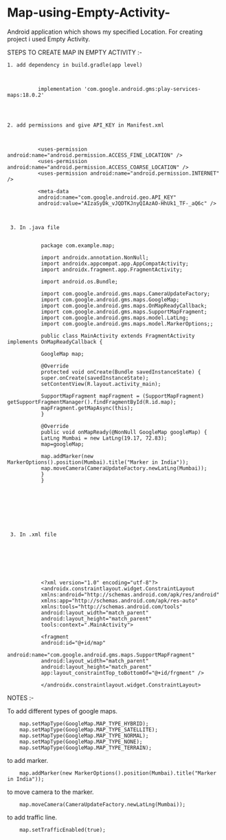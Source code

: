 # Map-using-Empty-Activity-
Android application which shows my specified Location. For creating project i used Empty Activity.


STEPS TO CREATE MAP IN EMPTY ACTIVITY :-

    1. add dependency in build.gradle(app level)
    
    
    
              implementation 'com.google.android.gms:play-services-maps:18.0.2'
              
              
              
              
    2. add permissions and give API_KEY in Manifest.xml 
    
    
    
              <uses-permission android:name="android.permission.ACCESS_FINE_LOCATION" />
              <uses-permission android:name="android.permission.ACCESS_COARSE_LOCATION" />
              <uses-permission android:name="android.permission.INTERNET" />
              
              <meta-data
              android:name="com.google.android.geo.API_KEY"
              android:value="AIzaSyDk_vJQDTKJnyQIAzAO-HhUk1_TF-_aQ6c" />
              
       
       
     3. In .java file
     
     
               package com.example.map;

               import androidx.annotation.NonNull;
               import androidx.appcompat.app.AppCompatActivity;
               import androidx.fragment.app.FragmentActivity;

               import android.os.Bundle;

               import com.google.android.gms.maps.CameraUpdateFactory;
               import com.google.android.gms.maps.GoogleMap;
               import com.google.android.gms.maps.OnMapReadyCallback;
               import com.google.android.gms.maps.SupportMapFragment;
               import com.google.android.gms.maps.model.LatLng;
               import com.google.android.gms.maps.model.MarkerOptions;;
     
               public class MainActivity extends FragmentActivity implements OnMapReadyCallback {

               GoogleMap map;

               @Override
               protected void onCreate(Bundle savedInstanceState) {
               super.onCreate(savedInstanceState);
               setContentView(R.layout.activity_main);

               SupportMapFragment mapFragment = (SupportMapFragment) getSupportFragmentManager().findFragmentById(R.id.map);
               mapFragment.getMapAsync(this);
               }

               @Override
               public void onMapReady(@NonNull GoogleMap googleMap) {
               LatLng Mumbai = new LatLng(19.17, 72.83);
               map=googleMap;

               map.addMarker(new MarkerOptions().position(Mumbai).title("Marker in India"));
               map.moveCamera(CameraUpdateFactory.newLatLng(Mumbai));
               }
               }
               
               
               
               
               
               
               
               
     3. In .xml file 
      
      
      
      
      
      
      
               <?xml version="1.0" encoding="utf-8"?>
               <androidx.constraintlayout.widget.ConstraintLayout
               xmlns:android="http://schemas.android.com/apk/res/android"
               xmlns:app="http://schemas.android.com/apk/res-auto"
               xmlns:tools="http://schemas.android.com/tools"
               android:layout_width="match_parent"
               android:layout_height="match_parent"
               tools:context=".MainActivity">  
               
               <fragment
               android:id="@+id/map"
               android:name="com.google.android.gms.maps.SupportMapFragment"
               android:layout_width="match_parent"
               android:layout_height="match_parent"
               app:layout_constraintTop_toBottomOf="@+id/frgment" />
               
               </androidx.constraintlayout.widget.ConstraintLayout>
         

              
             
              
              













NOTES :-
   
  To add different types of google maps.
  
  
  
        map.setMapType(GoogleMap.MAP_TYPE_HYBRID);
        map.setMapType(GoogleMap.MAP_TYPE_SATELLITE);
        map.setMapType(GoogleMap.MAP_TYPE_NORMAL);
        map.setMapType(GoogleMap.MAP_TYPE_NONE);
        map.setMapType(GoogleMap.MAP_TYPE_TERRAIN);
        
        
   to add marker.      
   
   
   
        map.addMarker(new MarkerOptions().position(Mumbai).title("Marker in India"));
        
   to move camera to the marker.     
   
   
   
   
        map.moveCamera(CameraUpdateFactory.newLatLng(Mumbai));
        
        
        
   to add traffic line.    
   
   
   
   
        map.setTrafficEnabled(true);

